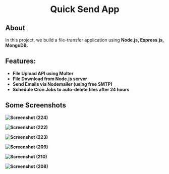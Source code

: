 <div align="center">

<h1>Quick Send App </h1>
</div>

## About
In this project, we build a file-transfer application using <b>Node.js, Express.js, MongoDB.<b/>
## Features:
* File Upload API using Multer
* File Download from Node.js server
* Send Emails via Nodemailer (using free SMTP)
* Schedule Cron Jobs to auto-delete files after 24 hours

## Some Screenshots
![Screenshot (224)](https://github.com/user-attachments/assets/9b3a1f78-0398-4069-bf2f-c949ebb7e1b5)

![Screenshot (222)](https://github.com/user-attachments/assets/197b1c31-b815-4201-9a8c-e4229917d177)

![Screenshot (223)](https://github.com/user-attachments/assets/008bb53a-70cb-4583-b6fb-9fab23394ec1)


![Screenshot (209)](https://github.com/user-attachments/assets/a19fe1d2-4a4d-43e3-bc2a-e225710005b3)


![Screenshot (210)](https://github.com/user-attachments/assets/f60fafca-3677-44fa-befe-b5a6cf1d7441)


![Screenshot (208)](https://github.com/user-attachments/assets/3c44b936-d1ef-46b2-89c8-8d6032b94d93)

  
  

